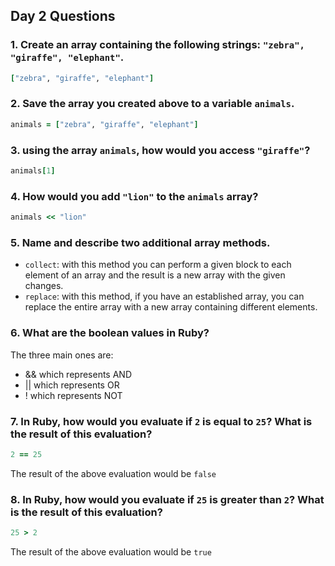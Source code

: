 ## Day 2 Questions

### 1. Create an array containing the following strings: `"zebra", "giraffe", "elephant"`.

```ruby
["zebra", "giraffe", "elephant"]
```

### 2. Save the array you created above to a variable `animals`.

```ruby
animals = ["zebra", "giraffe", "elephant"]
```

### 3. using the array `animals`, how would you access `"giraffe"`?

```ruby
animals[1]
```

### 4. How would you add `"lion"` to the `animals` array?

```ruby
animals << "lion"
```

### 5. Name and describe two additional array methods.

  - `collect`: with this method you can perform a given block to each element of an array and the result is a new array with the given changes.
  - `replace`: with this method, if you have an established array, you can replace the entire array with a new array containing different elements.

### 6. What are the boolean values in Ruby?

The three main ones are:
  - && which represents AND
  - || which represents OR
  - ! which represents NOT

### 7. In Ruby, how would you evaluate if `2` is equal to `25`? What is the result of this evaluation?

```ruby
2 == 25
```
The result of the above evaluation would be `false`

### 8. In Ruby, how would you evaluate if `25` is greater than `2`? What is the result of this evaluation?

```ruby
25 > 2
```
The result of the above evaluation would be `true`
